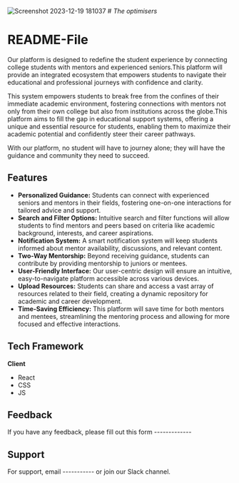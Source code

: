 ![Screenshot 2023-12-19 181037](https://github.com/sejalgupta385/README-File/assets/148670613/181e6ed0-b53e-4ae8-8e91-26775850b7be) # *The optimisers*

# README-File
Our platform is  designed to redefine the student experience by connecting college students with mentors and experienced seniors.This platform will provide an integrated ecosystem that empowers students to navigate their educational and professional journeys with confidence and clarity.

This system empowers students to break free from the confines of their immediate academic environment, fostering connections with mentors not only from their own college but also from institutions across the globe.This platform aims to fill the gap in educational support systems, offering a unique and essential resource for students, enabling them to maximize their academic potential and confidently steer their career pathways.


With our platform, no student will have to journey alone; they will have the guidance and community they need to succeed.

## Features
- **Personalized Guidance:**  Students can connect with experienced seniors and mentors in their fields, fostering one-on-one interactions for tailored advice and support.
- **Search and Filter Options:** Intuitive search and filter functions will allow students to find mentors and peers based on criteria like academic background, interests, and career aspirations.
- **Notification System:** A smart notification system will keep students informed about mentor availability, discussions, and relevant content.
- **Two-Way Mentorship:** Beyond receiving guidance, students can contribute by providing mentorship to juniors or mentees.
- **User-Friendly Interface:** Our user-centric design will ensure an intuitive, easy-to-navigate platform accessible across various devices.
- **Upload Resources:** Students can share and access a vast array of resources related to their field, creating a dynamic repository for academic and career development.
- **Time-Saving Efficiency:** This platform will save time for both mentors and mentees, streamlining the mentoring process and allowing for more focused and effective interactions.
  
## Tech Framework 

**Client** 
- React
- CSS
- JS

## Feedback 

If you have any feedback, please fill out this form -------------


## Support 

For support, email ----------- or join our Slack channel.
